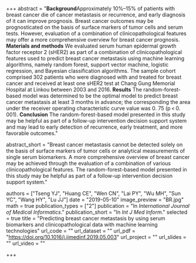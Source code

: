 +++
abstract = "**Background**Approximately 10%–15% of patients with breast cancer die of cancer metastasis or recurrence, and early diagnosis of it can improve prognosis. Breast cancer outcomes may be prognosticated on the basis of surface markers of tumor cells and serum tests. However, evaluation of a combination of clinicopathological features may offer a more comprehensive overview for breast cancer prognosis. **Materials and methods** We evaluated serum human epidermal growth factor receptor 2 (sHER2) as part of a combination of clinicopathological features used to predict breast cancer metastasis using machine learning algorithms, namely random forest, support vector machine, logistic regression, and Bayesian classification algorithms. The sample cohort comprised 302 patients who were diagnosed with and treated for breast cancer and received at least one sHER2 test at Chang Gung Memorial Hospital at Linkou between 2003 and 2016. **Results** The random-forest-based model was determined to be the optimal model to predict breast cancer metastasis at least 3 months in advance; the corresponding the area under the receiver operating characteristic curve value was 0. 75 (p < 0. 001). **Conclusion** The random-forest-based model presented in this study may be helpful as part of a follow-up intervention decision support system and may lead to early detection of recurrence, early treatment, and more favorable outcomes."

abstract_short = "Breast cancer metastasis cannot be detected solely on the basis of surface markers of tumor cells or analytical measurements of single serum biomarkers. A more comprehensive overview of breast cancer may be achieved through the evaluation of a combination of various clinicopathological features. The random-forest-based model presented in this study may be helpful as part of a follow-up intervention decision support system."

authors = ["Tseng YJ", "Huang CE", "Wen CN", "Lai PY", "Wu MH", "Sun YC", "Wang HY", "Lu JJ"]
date = "2019-05-10"
image_preview = "BR.jpg"
math = true
publication_types = ["2"]
publication = "In *International Journal of Medical Informatics*."
publication_short = "In *Int J Med Inform*."
selected = true
title = "Predicting breast cancer metastasis by using serum biomarkers and clinicopathological data with machine learning technologies"
url_code = ""
url_dataset = ""
url_pdf = "https://doi.org/10.1016/j.ijmedinf.2019.05.003"
url_project = ""
url_slides = ""
url_video = ""

+++
